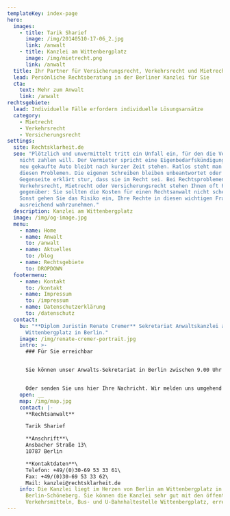 ```yaml
---
templateKey: index-page
hero:
  images:
    - title: Tarik Sharief
      image: /img/20140510-17-06_2.jpg
      link: /anwalt
    - title: Kanzlei am Wittenbergplatz
      image: /img/mietrecht.png
      link: /anwalt
  title: Ihr Partner für Versicherungsrecht, Verkehrsrecht und Mietrecht
  lead: Persönliche Rechtsberatung in der Berliner Kanzlei für Sie
  cta:
    text: Mehr zum Anwalt
    link: /anwalt
rechtsgebiete:
  lead: Individuelle Fälle erfordern individuelle Lösungsansätze
  category:
    - Mietrecht
    - Verkehrsrecht
    - Versicherungsrecht
settings:
  site: Rechtsklarheit.de
  seo: "Plötzlich und unvermittelt tritt ein Unfall ein, für den die Versicherung
    nicht zahlen will. Der Vermieter spricht eine Eigenbedarfskündigung aus. Das
    neu gekaufte Auto bleibt nach kurzer Zeit stehen. Ratlos steht man vor
    diesen Problemen. Die eigenen Schreiben bleiben unbeantwortet oder die
    Gegenseite erklärt stur, dass sie im Recht sei. Bei Rechtsproblemen im
    Verkehrsrecht, Mietrecht oder Versicherungsrecht stehen Ihnen oft Profis
    gegenüber: Sie sollten die Kosten für einen Rechtsanwalt nicht scheuen.
    Sonst gehen Sie das Risiko ein, Ihre Rechte in diesen wichtigen Fragen nicht
    ausreichend wahrzunehmen."
  description: Kanzlei am Wittenbergplatz
  image: /img/og-image.jpg
  menu:
    - name: Home
    - name: Anwalt
      to: /anwalt
    - name: Aktuelles
      to: /blog
    - name: Rechtsgebiete
      to: DROPDOWN
  footermenu:
    - name: Kontakt
      to: /kontakt
    - name: Impressum
      to: /impressum
    - name: Datenschutzerklärung
      to: /datenschutz
  contact:
    bu: "**Diplom Juristin Renate Cremer** Sekretariat Anwaltskanzlei am
      Wittenbergplatz in Berlin."
    image: /img/renate-cremer-portrait.jpg
    intro: >-
      ### Für Sie erreichbar


      Sie können unser Anwalts-Sekretariat in Berlin zwischen 9.00 Uhr und 12.00 Uhr und 15.00 Uhr bis 18.00 Uhr telefonisch erreichen.


      Oder senden Sie uns hier Ihre Nachricht. Wir melden uns umgehend zurück. Bitte beachten Sie, dass der Anwalt für Sie wichtige Fristen erst nach der Mandatsübernahmebestätigung und Erhalt sämtlicher wesentlicher Unterlagen beachten wird. Der Anwalt wird also erst nach einer Mandatsvereinbarung für Sie tätig werden.
    open: __
    map: /img/map.jpg
    contact: |-
      **Rechtsanwalt**

      Tarik Sharief

      **Anschrift**\
      Ansbacher Straße 13\
      10787 Berlin

      **Kontaktdaten**\
      Telefon: +49/(0)30-69 53 33 61\
      Fax: +49/(0)30-69 53 33 62\
      Mail: kanzlei@rechtsklarheit.de
    info: Die Kanzlei liegt im Herzen von Berlin am Wittenbergplatz in
      Berlin-Schöneberg. Sie können die Kanzlei sehr gut mit den öffentlichen
      Verkehrsmitteln, Bus- und U-Bahnhaltestelle Wittenbergplatz, erreichen.
---
```

